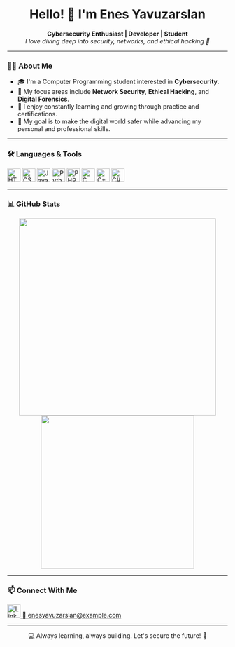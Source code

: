 <h1 align="center">Hello! 👋 I'm Enes Yavuzarslan</h1>

<p align="center">
  <b>Cybersecurity Enthusiast | Developer | Student</b><br>
  <i>I love diving deep into security, networks, and ethical hacking 🔐</i>
</p>

---

### 👨‍💻 About Me
- 🎓 I'm a Computer Programming student interested in **Cybersecurity**.
- 🔐 My focus areas include **Network Security**, **Ethical Hacking**, and **Digital Forensics**.
- 🧠 I enjoy constantly learning and growing through practice and certifications.
- 🚀 My goal is to make the digital world safer while advancing my personal and professional skills.

---

### 🛠️ Languages & Tools

<p align="left">
  <img src="https://cdn.jsdelivr.net/gh/devicons/devicon/icons/html5/html5-original.svg" height="30" alt="HTML5" />
  <img src="https://cdn.jsdelivr.net/gh/devicons/devicon/icons/css3/css3-original.svg" height="30" alt="CSS3" />
  <img src="https://cdn.jsdelivr.net/gh/devicons/devicon/icons/javascript/javascript-original.svg" height="30" alt="JavaScript" />
  <img src="https://cdn.jsdelivr.net/gh/devicons/devicon/icons/python/python-original.svg" height="30" alt="Python" />
  <img src="https://cdn.jsdelivr.net/gh/devicons/devicon/icons/php/php-original.svg" height="30" alt="PHP" />
  <img src="https://cdn.jsdelivr.net/gh/devicons/devicon/icons/c/c-original.svg" height="30" alt="C" />
  <img src="https://cdn.jsdelivr.net/gh/devicons/devicon/icons/cplusplus/cplusplus-original.svg" height="30" alt="C++" />
  <img src="https://cdn.jsdelivr.net/gh/devicons/devicon/icons/csharp/csharp-original.svg" height="30" alt="C#" />
</p>

---

### 📊 GitHub Stats

<p align="center">
  <img src="https://github-readme-stats.vercel.app/api?username=enesyavuzarslann&show_icons=true&theme=radical" width="450"/>
  <img src="https://github-readme-stats.vercel.app/api/top-langs/?username=enesyavuzarslann&layout=compact&theme=radical" width="350"/>
</p>

---

### 📫 Connect With Me

<p align="left">
  <a href="https://linkedin.com/in/enesyavuzarslan" target="_blank">
    <img src="https://cdn.jsdelivr.net/gh/devicons/devicon/icons/linkedin/linkedin-original.svg" height="30" alt="LinkedIn" />
  </a>
  <a href="mailto:enesyavuzarslan@example.com">
    📧 enesyavuzarslan@example.com
  </a>
</p>

---

<p align="center">💻 Always learning, always building. Let's secure the future! 🔐</p>
